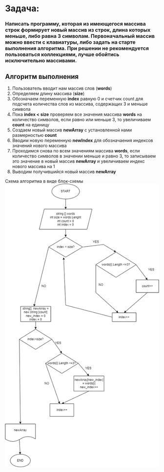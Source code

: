 # Задача:
### Написать программу, которая из имеющегося массива строк формирует новый массив из строк, длина которых меньше, либо равна 3 символам. Первоначальный массив можно ввести с клавиатуры, либо задать на старте выполнения алгоритма. При решении не рекомендуется пользоваться коллекциями, лучше обойтись исключительно массивами.

## Алгоритм выполнения

1.  Пользователь вводит нам массив слов (**words**)
2. Определяем длину массива (**size**)
3. Обозначаем переменную **index** равную 0  и счетчик  count для подсчета количества слов из массива,  содержащих 3 и меньше символа
4. Пока **index < size** проверяем все значения массива **words** на количество символов, если равно или меньше 3, то увеличиваем **count** на единицу
5. Создаем новый массив **newArray** с установленной нами размерностью **count**
6. Вводим новую переменную **newIndex** для обозначаения индексов  значений нового массива
7. Проходимся снова по всем значениям массива **words**, если количество символов в значении меньше и равно 3, то записываем это значение в новый массив **newArray** и увеличиваем индекс нового массива на 1
8. Выводим получившийся новый массив **newArray**

Схема алгоритма в виде блок-схемы ![блок-схема](https://github.com/AlPoGold/introduction_summarizing_project/blob/main/image/summarizing_alrorithm.png)
